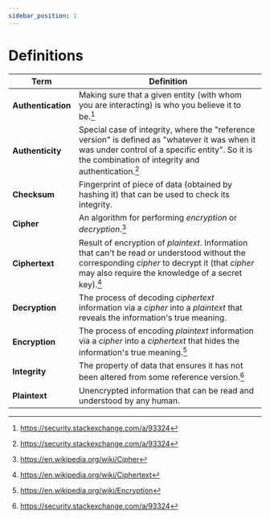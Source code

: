 ```yaml
---
sidebar_position: 1
---
```


# Definitions

| Term               | Definition                                                                                                                                                                                             |
| ------------------ | ------------------------------------------------------------------------------------------------------------------------------------------------------------------------------------------------------ |
| **Authentication** | Making sure that a given entity (with whom you are interacting) is who you believe it to be.[^1]                                                                                                       |
| **Authenticity**   | Special case of integrity, where the "reference version" is defined as "whatever it was when it was under control of a specific entity". So it is the combination of integrity and authentication.[^1] |
| **Checksum**       | Fingerprint of piece of data (obtained by hashing it) that can be used to check its integrity.                                                                                                         |
| **Cipher**         | An algorithm for performing _encryption_ or _decryption_.[^2]                                                                                                                                          |
| **Ciphertext**     | Result of encryption of _plaintext_. Information that can't be read or understood without the corresponding _cipher_ to decrypt it (that _cipher_ may also require the knowledge of a secret key).[^3] |
| **Decryption**     | The process of decoding _ciphertext_ information via a _cipher_ into a _plaintext_ that reveals the information's true meaning.                                                                        |
| **Encryption**     | The process of encoding _plaintext_ information via a _cipher_ into a _ciphertext_ that hides the information's true meaning.[^4]                                                                      |
| **Integrity**      | The property of data that ensures it has not been altered from some reference version.[^1]                                                                                                             |
| **Plaintext**      | Unencrypted information that can be read and understood by any human.                                                                                                                                  |

[^1]: https://security.stackexchange.com/a/93324

[^2]: https://en.wikipedia.org/wiki/Cipher

[^3]: https://en.wikipedia.org/wiki/Ciphertext

[^4]: https://en.wikipedia.org/wiki/Encryption
